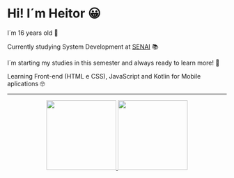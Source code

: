 # Hi! I´m Heitor 😀

I´m 16 years old 🎉

Currently studying System Development at [SENAI](https://jandira.sp.senai.br/) 📚

I´m starting my studies in this semester and always ready to learn more! 🤯

Learning Front-end (HTML e CSS), JavaScript and Kotlin for Mobile aplications 🤓


<div align="center"><hr>
  <a href="https://github.com/HeitorPontieri">
  <img height="160em" src="https://github-readme-stats.vercel.app/api?username=HeitorPontieri&theme=gruvbox"/>
  <img height="160em" src="https://github-readme-stats.vercel.app/api/top-langs/?username=HeitorPontieri&layout=compact&theme=gruvbox"/>
 
</div>












